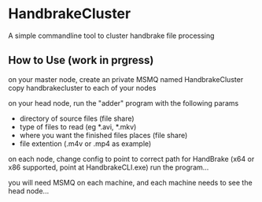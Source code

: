HandbrakeCluster
================

A simple commandline tool to cluster handbrake file processing


How to Use (work in prgress)
----------------------------

on your master node, create an private MSMQ named HandbrakeCluster
copy handbrakecluster to each of your nodes

on your head node, run the "adder" program with the following params
* directory of source files (file share)
* type of files to read (eg *.avi, *.mkv)
* where you want the finished files places (file share)
* file extention (.m4v or .mp4 as example)

on each node, change config to point to correct path for HandBrake (x64 or x86 supported, point at HandbrakeCLI.exe)
run the program...

you will need MSMQ on each machine, and each machine needs to see the head node...